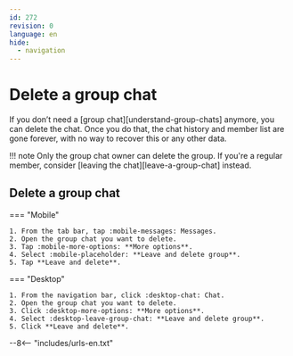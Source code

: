 ```yaml
---
id: 272
revision: 0
language: en
hide:
  - navigation
---
```


# Delete a group chat

If you don’t need a [group chat][understand-group-chats] anymore, you can delete the chat. Once you do that, the chat history and member list are gone forever, with no way to recover this or any other data.

!!! note
	Only the group chat owner can delete the group. If you're a regular member, consider [leaving the chat][leave-a-group-chat] instead.

## Delete a group chat

=== "Mobile"

    1. From the tab bar, tap :mobile-messages: Messages.
    2. Open the group chat you want to delete.
    3. Tap :mobile-more-options: **More options**.
    4. Select :mobile-placeholder: **Leave and delete group**.
    5. Tap **Leave and delete**.

=== "Desktop"

    1. From the navigation bar, click :desktop-chat: Chat.
    2. Open the group chat you want to delete.
    3. Click :desktop-more-options: **More options**.
    4. Select :desktop-leave-group-chat: **Leave and delete group**.
    5. Click **Leave and delete**.

--8<-- "includes/urls-en.txt"
